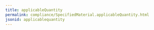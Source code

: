 ```yaml
---
title: applicableQuantity
permalink: compliance/SpecifiedMaterial.applicableQuantity.html
jsonid: applicablequantity
---
```

